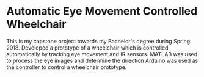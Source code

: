 # Automatic Eye Movement Controlled Wheelchair

This is my capstone project towards my Bachelor's degree during Spring 2018. 
Developed a prototype of a wheelchair which is controlled automatically by tracking eye movement and IR sensors.
MATLAB was used to process the eye images and determine the direction
Arduino was used as the controller to control a wheelchair prototype.
